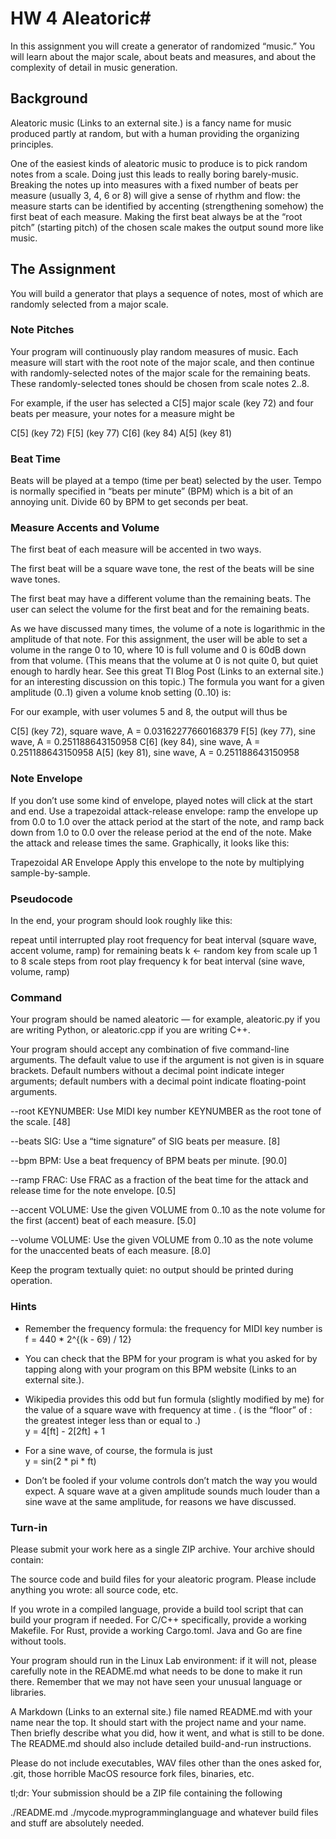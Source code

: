 # HW 4 Aleatoric#

In this assignment you will create a generator of randomized “music.” You will learn about the major scale, about beats and measures, and about the complexity of detail in music generation.

## Background
Aleatoric music (Links to an external site.) is a fancy name for music produced partly at random, but with a human providing the organizing principles.

One of the easiest kinds of aleatoric music to produce is to pick random notes from a scale. Doing just this leads to really boring barely-music. Breaking the notes up into measures with a fixed number of beats per measure (usually 3, 4, 6 or 8) will give a sense of rhythm and flow: the measure starts can be identified by accenting (strengthening somehow) the first beat of each measure. Making the first beat always be at the “root pitch” (starting pitch) of the chosen scale makes the output sound more like music.

## The Assignment
You will build a generator that plays a sequence of notes, most of which are randomly selected from a major scale.

### Note Pitches
Your program will continuously play random measures of music. Each measure will start with the root note of the major scale, and then continue with randomly-selected notes of the major scale for the remaining beats. These randomly-selected tones should be chosen from scale notes 2..8.

For example, if the user has selected a C[5] major scale (key 72) and four beats per measure, your notes for a measure might be

C[5] (key 72)
F[5] (key 77)
C[6] (key 84)
A[5] (key 81)
### Beat Time
Beats will be played at a tempo (time per beat) selected by the user. Tempo is normally specified in “beats per minute” (BPM) which is a bit of an annoying unit. Divide 60 by BPM to get seconds per beat.

### Measure Accents and Volume
The first beat of each measure will be accented in two ways.

The first beat will be a square wave tone, the rest of the beats will be sine wave tones.

The first beat may have a different volume than the remaining beats. The user can select the volume for the first beat and for the remaining beats.

As we have discussed many times, the volume of a note is logarithmic in the amplitude of that note. For this assignment, the user will be able to set a volume in the range 0 to 10, where 10 is full volume and 0 is 60dB down from that volume. (This means that the volume at 0 is not quite 0, but quiet enough to hardly hear. See this great TI Blog Post (Links to an external site.) for an interesting discussion on this topic.) The formula you want for a given amplitude  (0..1) given a volume knob setting  (0..10) is:


For our example, with user volumes 5 and 8, the output will thus be

C[5] (key 72), square wave, A = 0.03162277660168379
F[5] (key 77), sine wave, A = 0.251188643150958
C[6] (key 84), sine wave, A = 0.251188643150958
A[5] (key 81), sine wave, A = 0.251188643150958
### Note Envelope
If you don’t use some kind of envelope, played notes will click at the start and end. Use a trapezoidal attack-release envelope: ramp the envelope up from 0.0 to 1.0 over the attack period at the start of the note, and ramp back down from 1.0 to 0.0 over the release period at the end of the note. Make the attack and release times the same. Graphically, it looks like this:


Trapezoidal AR Envelope
Apply this envelope to the note by multiplying sample-by-sample.

### Pseudocode
In the end, your program should look roughly like this:

repeat until interrupted
    play root frequency for beat interval (square wave, accent volume, ramp)
    for remaining beats
        k ← random key from scale up 1 to 8 scale steps from root
        play frequency k for beat interval (sine wave, volume, ramp)

### Command
Your program should be named aleatoric — for example, aleatoric.py if you are writing Python, or aleatoric.cpp if you are writing C++.

Your program should accept any combination of five command-line arguments. The default value to use if the argument is not given is in square brackets. Default numbers without a decimal point indicate integer arguments; default numbers with a decimal point indicate floating-point arguments.

--root KEYNUMBER: Use MIDI key number KEYNUMBER as the root tone of the scale. [48]

--beats SIG: Use a “time signature” of SIG beats per measure. [8]

--bpm BPM: Use a beat frequency of BPM beats per minute. [90.0]

--ramp FRAC: Use FRAC as a fraction of the beat time for the attack and release time for the note envelope. [0.5]

--accent VOLUME: Use the given VOLUME from 0..10 as the note volume for the first (accent) beat of each measure. [5.0]

--volume VOLUME: Use the given VOLUME from 0..10 as the note volume for the unaccented beats of each measure. [8.0]

Keep the program textually quiet: no output should be printed during operation.
### Hints
* Remember the frequency formula: the frequency  for MIDI key number  is\
  f = 440 * 2^{(k - 69) / 12}
* You can check that the BPM for your program is what you asked for by tapping along with your program on this BPM website (Links to an external site.).
* Wikipedia provides this odd but fun formula (slightly modified by me) for the value  of a square wave with frequency  at time . ( is the “floor” of : the greatest integer less than or equal to .)\
y = 4[ft] - 2[2ft] + 1

*  For a sine wave, of course, the formula is just\
 y = sin(2 * pi * ft)

* Don’t be fooled if your volume controls don’t match the way you would expect. A square wave at a given amplitude sounds much louder than a sine wave at the same amplitude, for reasons we have discussed.

### Turn-in
Please submit your work here as a single ZIP archive. Your archive should contain:

The source code and build files for your aleatoric program. Please include anything you wrote: all source code, etc.

If you wrote in a compiled language, provide a build tool script that can build your program if needed. For C/C++ specifically, provide a working Makefile. For Rust, provide a working Cargo.toml. Java and Go are fine without tools.

Your program should run in the Linux Lab environment: if it will not, please carefully note in the README.md what needs to be done to make it run there. Remember that we may not have seen your unusual language or libraries.

A Markdown (Links to an external site.) file named README.md with your name near the top. It should start with the project name and your name. Then briefly describe what you did, how it went, and what is still to be done. The README.md should also include detailed build-and-run instructions.

Please do not include executables, WAV files other than the ones asked for, .git, those horrible MacOS resource fork files, binaries, etc.

tl;dr: Your submission should be a ZIP file containing the following

./README.md
./mycode.myprogramminglanguage
and whatever build files and stuff are absolutely needed.
